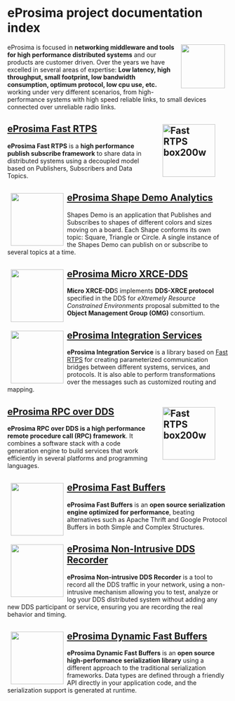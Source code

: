 # eProsima project documentation index

<a href="http://www.eprosima.com"><img src="https://encrypted-tbn3.gstatic.com/images?q=tbn:ANd9GcSd0PDlVz1U_7MgdTe0FRIWD0Jc9_YH-gGi0ZpLkr-qgCI6ZEoJZ5GBqQ" align="right" hspace="8" vspace="2" width="100" height="100" ></a> eProsima is focused in **networking middleware and tools for high performance distributed systems** and our products are customer driven.
Over the years we have excelled in several areas of expertise: **Low latency, high throughput, small footprint, low bandwidth consumption, optimum protocol, low cpu use, etc.** working under very different scenarios, from high-performance systems with high speed reliable links, to small devices connected over unreliable radio links.

## <a href="http://eprosima-fast-rtps.readthedocs.io"> <img style="margin-right: 30px; margin-left: 30px; float: right;" alt="Fast RTPS box200w" src="http://www.eprosima.com/images/boxes/Fast_RTPS_box200w.png" align="left" hspace="8" vspace="2" width="120" height="120"> </a> [eProsima Fast RTPS](http://eprosima-fast-rtps.readthedocs.io)

**eProsima Fast RTPS** is a **high performance publish subscribe framework** to share data in distributed systems using a decoupled model based on Publishers, Subscribers and Data Topics.

## <a href="https://eprosima-shapes-demo.readthedocs.io/en/latest/"><img src="https://www.eprosima.com/images/screenshots/eProsima-Shapes-Demo.png" align="left" hspace="8" vspace="2" width="120" height="120" ></a> [eProsima Shape Demo Analytics](https://eprosima-shapes-demo.readthedocs.io/en/latest/)

Shapes Demo is an application that Publishes and Subscribes to shapes of different colors and sizes moving on a board. Each Shape conforms its own topic: Square, Triangle or Circle. A single instance of the Shapes Demo can publish on or subscribe to several topics at a time.

## <a href="https://micro-xrce-dds.readthedocs.io/en/latest/introduction.html"><img src="https://encrypted-tbn3.gstatic.com/images?q=tbn:ANd9GcSd0PDlVz1U_7MgdTe0FRIWD0Jc9_YH-gGi0ZpLkr-qgCI6ZEoJZ5GBqQ" align="left" hspace="8" vspace="2" width="120" height="120" ></a> [eProsima Micro XRCE-DDS](https://micro-xrce-dds.readthedocs.io/en/latest/introduction.html)

**Micro XRCE-DD**S implements **DDS-XRCE protocol** specified in the DDS for *eXtremely Resource Constrained Environments* proposal submitted to the **Object Management Group (OMG)** consortium.

## <a href="https://integration-services.readthedocs.io/en/latest/"><img src="https://encrypted-tbn3.gstatic.com/images?q=tbn:ANd9GcSd0PDlVz1U_7MgdTe0FRIWD0Jc9_YH-gGi0ZpLkr-qgCI6ZEoJZ5GBqQ" align="left" hspace="8" vspace="2" width="120" height="120" ></a> [eProsima Integration Services](https://integration-services.readthedocs.io/en/latest/)

**eProsima Integration Service** is a library based on [Fast RTPS](http://eprosima-fast-rtps.readthedocs.io) for creating parameterized communication bridges between different systems, services, and protocols.
It is also able to perform transformations over the messages such as customized routing and mapping.

## <a href="https://www.eprosima.com/docs/rpc-over-dds/1.0.3/pdf/eprosima-fast-rtps/User-Manual.pdf"> <img style="margin-right: 30px; margin-left: 30px; float: right;" alt="Fast RTPS box200w" src="http://www.eprosima.com/images/boxes/RPC_over_DDS_box200.png" align="left" hspace="8" vspace="2" width="120" height="120"> [eProsima RPC over DDS](https://www.eprosima.com/docs/rpc-over-dds/1.0.3/pdf/eprosima-fast-rtps/User-Manual.pdf)

**eProsima RPC over DDS is a high performance remote procedure call (RPC) framework**. It combines a software stack with a code generation engine to build services that work efficiently in several platforms and programming languages. 


## <a href="https://www.eprosima.com/docs/fast-buffers/0.3.0/pdf/User-Manual.pdf"><img src="https://www.eprosima.com/images/boxes/Fast_Buffers_box200b.png" align="left" hspace="8" vspace="2" width="120" height="120" ></a> [eProsima Fast Buffers](https://www.eprosima.com/docs/fast-buffers/0.3.0/pdf/User-Manual.pdf)

**eProsima Fast Buffers** is an **open source serialization engine optimized for performance**, beating alternatives such as Apache Thrift and Google Protocol Buffers in both Simple and Complex Structures.


## <a href="https://www.eprosima.com/docs/non-intrusive-dds-recorder/1.0.0/pdf/User-Manual.pdf"><img src="https://encrypted-tbn3.gstatic.com/images?q=tbn:ANd9GcSd0PDlVz1U_7MgdTe0FRIWD0Jc9_YH-gGi0ZpLkr-qgCI6ZEoJZ5GBqQ" align="left" hspace="8" vspace="2" width="120" height="120" ></a> [eProsima Non-Intrusive DDS Recorder](https://www.eprosima.com/docs/non-intrusive-dds-recorder/1.0.0/pdf/User-Manual.pdf)

**eProsima Non-intrusive DDS Recorder** is a tool to record all the DDS traffic in your network, using a non-intrusive mechanism allowing you to test, analyze or log your DDS distributed system without adding any new DDS participant or service, ensuring you are recording the real behavior and timing.


## <a href="https://www.eprosima.com/docs/dynamic-fast-buffers/0.2.0/pdf/User-Manual.pdf"><img src="https://encrypted-tbn3.gstatic.com/images?q=tbn:ANd9GcSd0PDlVz1U_7MgdTe0FRIWD0Jc9_YH-gGi0ZpLkr-qgCI6ZEoJZ5GBqQ" align="left" hspace="8" vspace="2" width="120" height="120" ></a> [eProsima Dynamic Fast Buffers ](https://www.eprosima.com/docs/dynamic-fast-buffers/0.2.0/pdf/User-Manual.pdf)

**eProsima Dynamic Fast Buffers** is an **open source high-performance serialization library** using a different approach to the traditional serialization frameworks. Data types are defined through a friendly API directly in your application code, and the serialization support is generated at runtime.
